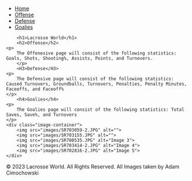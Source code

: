 <!DOCTYPE html>
<html>
<head>
    <title>Lacrosse World</title>
<link href="CSS/Styles.css" rel="stylesheet">
    
</head>
<body>
 <div class="container">
    <ul>
        <li><a href="Index.html">Home</a></li>
        <li><a href="Offense.html">Offense</a></li>
        <li><a href="Defense.html">Defense</a></li>
        <li><a href="Goalies.html">Goalies</a></li>
      </ul>
        
        <h1>Lacrosse World</h1>
        <h2>Offense</h2>
    <p>
        The Offenesive page will consist of the following statistics: Goals, Shots, Shooting%, Assists, Points, and Turnovers. 
        </p>
        <H3>Defense</H3>
    <p>
        The Defensive page will consist of the following statistics: Caused Turnovers, Groundballs, Turnovers, Penalties, Penalty Minutes, Faceoffs, and Faceoff%
    </p>
        <h4>Goalies</h4>
    <p>
        The Goalies page will consist of the following statistics: Total Saves, Save%, and Turnovers
    </p> 
    <div class="image-container">
        <img src="images/SR703059-2.JPG" alt="">
        <img src="images/SR703155.JPG" alt="">
        <img src="images/SR700535.JPG" alt="Image 3">
        <img src="images/SR703414-2.JPG" alt="Image 4">
        <img src="images/SR702816-2.JPG" alt="Image 5">
    </div>

 </div> 
 <footer>
    <p>&copy; 2023 Lacrosse World. All Rights Reserved.
        All Images taken by Adam Cimochowski
    </p>
 </footer>  
</body>
</html>
